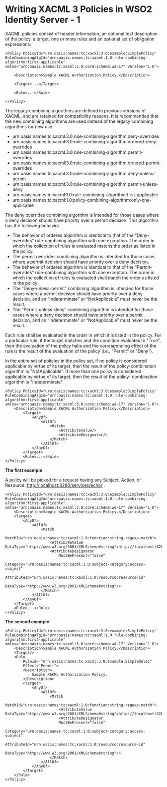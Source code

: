 # Writing XACML 3 Policies in WSO2 Identity Server - 1

XACML policies consist of header information, an optional text
description of the policy, a target, one or more rules and an optional
set of obligation expressions.

``` html/xml
<Policy PolicyId="urn:oasis:names:tc:xacml:3.0:example:SimplePolicy"
RuleCombiningAlgId="urn:oasis:names:tc:xacml:1.0:rule-combining-algorithm:first-applicable"
xmlns="urn:oasis:names:tc:xacml:3.0:core:schema:wd-17" Version="1.0">

    <Description>Sample XACML Authorization Policy.</Description>

    <Target>...</Target>

    <Rule>...</Rule>

</Policy>
```

The legacy combining algorithms are defined in previous versions of
XACML, and are retained for compatibility reasons. It is recommended
that the new combining algorithms are used instead of the legacy
combining algorithms for new use.

-   urn:oasis:names:tc:xacml:3.0:rule-combining-algorithm:deny-overrides
-   urn:oasis:names:tc:xacml:3.0:rule-combining-algorithm:ordered-deny-overrides
-   urn:oasis:names:tc:xacml:3.0:rule-combining-algorithm:permit-overrides
-   urn:oasis:names:tc:xacml:3.0:rule-combining-algorithm:ordered-permit-overrides
-   urn:oasis:names:tc:xacml:3.0:rule-combining-algorithm:deny-unless-permit
-   urn:oasis:names:tc:xacml:3.0:rule-combining-algorithm:permit-unless-deny
-   urn:oasis:names:tc:xacml:1.0:rule-combining-algorithm:first-applicable
-   urn:oasis:names:tc:xacml:1.0:policy-combining-algorithm:only-one-applicable

The deny overrides combining algorithm is intended for those cases where
a deny decision should have priority over a permit decision. This
algorithm has the following behavior.

-   The behavior of ordered algorithm is identical to that of the
    “Deny-overrides” rule-combining algorithm with one exception. The
    order in which the collection of rules is evaluated matchs the order
    as listed in the policy.
-   The permit overrides combining algorithm is intended for those cases
    where a permit decision should have priority over a deny decision.
-   The behavior of ordered algorithm is identical to that of the
    “Permit-overrides” rule-combining algorithm with one exception. The
    order in which the collection of rules is evaluated shall match the
    order as listed in the policy
-   The “Deny-unless-permit” combining algorithm is intended for those
    cases where a permit decision should have priority over a deny
    decision, and an “Indeterminate” or “NotApplicable” must never be
    the result.
-   The “Permit-unless-deny” combining algorithm is intended for those
    cases where a deny decision should have priority over a permit
    decision, and an “Indeterminate” or “NotApplicable” must never be
    the result.

Each rule shall be evaluated in the order in which it is listed in the
policy. For a particular rule, if the target matches and the condition
evaluates to "True", then the evaluation of the policy halts and the
corresponding effect of the rule is the result of the evaluation of the
policy (i.e., "Permit" or "Deny").

In the entire set of policies in the policy set, if no policy is
considered applicable by virtue of its target, then the result of the
policy-combination algorithm is "NotApplicable". If more than one policy
is considered applicable by virtue of its target, then the result of the
policy- combination algorithm is "Indeterminate".

``` html/xml
<Policy PolicyId="urn:oasis:names:tc:xacml:3.0:example:SimplePolicy"
RuleCombiningAlgId="urn:oasis:names:tc:xacml:1.0:rule-combining-algorithm:first-applicable"
xmlns="urn:oasis:names:tc:xacml:3.0:core:schema:wd-17" Version="1.0">
    <Description>Sample XACML Authorization Policy.</Description>
        <Target>
            <AnyOf>
                <AllOf>
                    <Match>
                        <AttributeValue/>
                        <AttributeDesignator/>
                    </Match>
                </AllOf>
            </AnyOf>
        </Target>
        <Rule>...</Rule>
</Policy>
```

**The first example**

A policy will be picked for a request having any Subject, Action, or
Resource: <http://localhost:8280/services/echo/> .

``` html/xml
<Policy PolicyId="urn:oasis:names:tc:xacml:3.0:example:SimplePolicy"
RuleCombiningAlgId="urn:oasis:names:tc:xacml:1.0:rule-combining-algorithm:first-applicable"
xmlns="urn:oasis:names:tc:xacml:3.0:core:schema:wd-17" Version="1.0">
    <Description>Sample XACML Authorization Policy.</Description>
    <Target>
        <AnyOf>
            <AllOf>
                <Match
                    MatchId="urn:oasis:names:tc:xacml:1.0:function:string-regexp-match">
                    <AttributeValue DataType="http://www.w3.org/2001/XMLSchema#string">http://localhost:8280/services/echo/</AttributeValue>
                    <AttributeDesignator
                        MustBePresent="false"
                        Category="urn:oasis:names:tc:xacml:1.0:subject-category:access-subject"
                        AttributeId="urn:oasis:names:tc:xacml:1.0:resource:resource-id"
                        DataType="http://www.w3.org/2001/XMLSchema#string"/>
                </Match>
            </AllOf>
        </AnyOf>
    </Target>
    <Rule>...</Rule>
</Policy>
```

**The second example**

``` html/xml
<Policy PolicyId="urn:oasis:names:tc:xacml:3.0:example:SimplePolicy"
RuleCombiningAlgId="urn:oasis:names:tc:xacml:1.0:rule-combining-algorithm:first-applicable"
xmlns="urn:oasis:names:tc:xacml:3.0:core:schema:wd-17" Version="1.0">
    <Description>Sample XACML Authorization Policy.</Description>
    <Target/>
    <Rule
        RuleId= "urn:oasis:names:tc:xacml:3.0:example:SimpleRule1"
        Effect="Permit">
        <Description>
            Sample XACML Authorization Policy.
        </Description>
        <Target>
            <AnyOf>
                <AllOf>
                    <Match
                        MatchId="urn:oasis:names:tc:xacml:1.0:function:string-regexp-match">
                        <AttributeValue DataType="http://www.w3.org/2001/XMLSchema#string">http://localhost:8280/services/echo/</AttributeValue>
                        <AttributeDesignator
                        MustBePresent="false"
                        Category="urn:oasis:names:tc:xacml:1.0:subject-category:access-subject"
                        AttributeId="urn:oasis:names:tc:xacml:1.0:resource:resource-id"
                        DataType="http://www.w3.org/2001/XMLSchema#string"/>
                    </Match>
                </AllOf>
            </AnyOf>
        </Target>
    </Rule>
</Policy>
```

